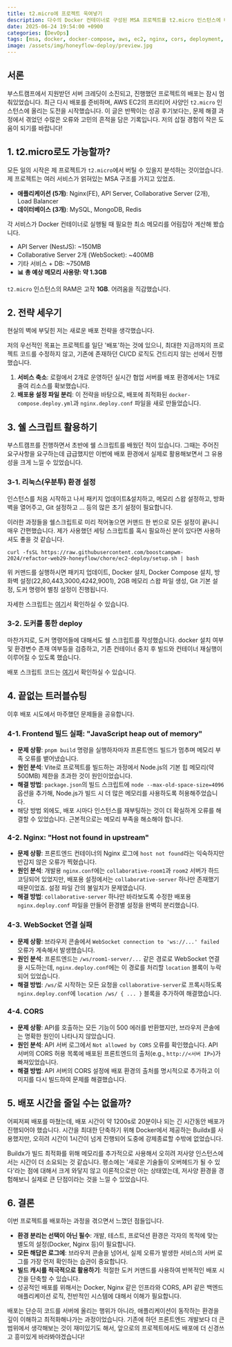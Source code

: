 ```yaml
---
title: t2.micro에 프로젝트 욱여넣기
description: 다수의 Docker 컨테이너로 구성된 MSA 프로젝트를 t2.micro 인스턴스에 배포하며 겪은 과정을 공유합니다.
date: 2025-06-24 19:54:00 +0900
categories: [DevOps]
tags: [msa, docker, docker-compose, aws, ec2, nginx, cors, deployment, troubleshooting]
image: /assets/img/honeyflow-deploy/preview.jpg
---
```


## 서론

부스트캠프에서 지원받던 서버 크레딧이 소진되고, 진행했던 프로젝트의 배포는 잠시 멈춰있었습니다. 최근 다시 배포를 준비하며, AWS EC2의 프리티어 사양인 `t2.micro` 인스턴스에 올리는 도전을 시작했습니다. 이 글은 반짝이는 성공 후기보다는, 문제 해결 과정에서 겪었던 수많은 오류와 고민의 흔적을 담은 기록입니다. 저의 삽질 경험이 작은 도움이 되기를 바랍니다!

## 1. t2.micro로도 가능할까?

모든 일의 시작은 제 프로젝트가 `t2.micro`에서 버틸 수 있을지 분석하는 것이었습니다. 제 프로젝트는 여러 서비스가 얽혀있는 MSA 구조를 가지고 있었죠.

* **애플리케이션 (5개)**: Nginx(FE), API Server, Collaborative Server (2개), Load Balancer
* **데이터베이스 (3개)**: MySQL, MongoDB, Redis

각 서비스가 Docker 컨테이너로 실행될 때 필요한 최소 메모리를 어림잡아 계산해 봤습니다.

* API Server (NestJS): ~150MB
* Collaborative Server 2개 (WebSocket): ~400MB
* 기타 서비스 + DB: ~750MB
* **📊 총 예상 메모리 사용량: 약 1.3GB**

`t2.micro` 인스턴스의 RAM은 고작 **1GB**. 어려움을 직감했습니다.

## 2. 전략 세우기

현실의 벽에 부딪힌 저는 새로운 배포 전략을 생각했습니다.

저의 우선적인 목표는 프로젝트를 일단 '배포'하는 것에 있으니, 최대한 지금까지의 프로젝트 코드를 수정하지 않고, 기존에 존재하던 CI/CD 로직도 건드리지 않는 선에서 진행했습니다.

1.  **서비스 축소**: 로컬에서 2개로 운영하던 실시간 협업 서버를 배포 환경에서는 1개로 줄여 리소스를 확보했습니다.
2.  **배포용 설정 파일 분리**: 이 전략을 바탕으로, 배포에 최적화된 `docker-compose.deploy.yml`과 `nginx.deploy.conf` 파일을 새로 만들었습니다.

## 3. 쉘 스크립트 활용하기

부스트캠프를 진행하면서 초반에 쉘 스크립트를 배웠던 적이 있습니다. 그때는 주어진 요구사항을 요구하는데 급급했지만 이번에 배포 환경에서 실제로 활용해보면서 그 유용성을 크게 느낄 수 있었습니다.

### 3-1. 리눅스(우분투) 환경 설정

인스턴스를 처음 시작하고 나서 패키지 업데이트&설치하고, 메모리 스왑 설정하고, 방화벽을 열어주고, Git 설정하고 ... 등의 많은 초기 설정이 필요합니다.

이러한 과정들을 쉘스크립트로 미리 적어놓으면 커맨드 한 번으로 모든 설정이 끝나니 매우 간편했습니다. 제가 사용했던 세팅 스크립트를 혹시 필요하신 분이 있다면 사용하셔도 좋을 것 같습니다.

```shell
curl -fsSL https://raw.githubusercontent.com/boostcampwm-2024/refactor-web29-honeyflow/chore/ec2-deploy/setup.sh | bash
```

위 커맨드를 실행하시면 패키지 업데이트, Docker 설치, Docker Compose 설치, 방화벽 설정(22,80,443,3000,4242,9001), 2GB 메모리 스왑 파일 생성, Git 기본 설정, 도커 명령어 별칭 설정이 진행됩니다.

자세한 스크립트는 [여기](https://github.com/boostcampwm-2024/refactor-web29-honeyflow/blob/chore/ec2-deploy/setup.sh)서 확인하실 수 있습니다.

### 3-2. 도커를 통한 deploy

마찬가지로, 도커 명령어들에 대해서도 쉘 스크립트를 작성했습니다. docker 설치 여부 및 환경변수 존재 여부등을 검증하고, 기존 컨테이너 중지 후 빌드와 컨테이너 재실행이 이루어질 수 있도록 했습니다.

배포 스크립트 코드는 [여기](https://github.com/boostcampwm-2024/refactor-web29-honeyflow/blob/chore/ec2-deploy/deploy.sh)서 확인하실 수 있습니다.

## 4. 끝없는 트러블슈팅

이후 배포 시도에서 마주했던 문제들을 공유합니다.

### **4-1. Frontend 빌드 실패: "JavaScript heap out of memory"**
* **문제 상황**: `pnpm build` 명령을 실행하자마자 프론트엔드 빌드가 멈추며 메모리 부족 오류를 뱉어냈습니다.
* **원인 분석**: Vite로 프로젝트를 빌드하는 과정에서 Node.js의 기본 힙 메모리(약 500MB) 제한을 초과한 것이 원인이었습니다.
* **해결 방법**: `package.json`의 빌드 스크립트에 `node --max-old-space-size=4096` 옵션을 추가해, Node.js가 빌드 시 더 많은 메모리를 사용하도록 허용해주었습니다.
* 해당 방법 외에도, 배포 시마다 인스턴스를 재부팅하는 것이 더 확실하게 오류를 해결할 수 있었습니다. 근본적으로는 메모리 부족을 해소해야 합니다.

### **4-2. Nginx: "Host not found in upstream"**
* **문제 상황**: 프론트엔드 컨테이너의 Nginx 로그에 `host not found`라는 익숙하지만 반갑지 않은 오류가 찍혔습니다.
* **원인 분석**: 개발용 `nginx.conf`에는 `collaborative-room1`과 `room2` 서버가 하드코딩되어 있었지만, 배포용 설정에서는 `collaborative-server` 하나만 존재했기 때문이었죠. 설정 파일 간의 불일치가 문제였습니다.
* **해결 방법**: `collaborative-server` 하나만 바라보도록 수정한 배포용 `nginx.deploy.conf` 파일을 만들어 환경별 설정을 완벽히 분리했습니다.

### **4-3. WebSocket 연결 실패**
* **문제 상황**: 브라우저 콘솔에서 `WebSocket connection to 'ws://...' failed` 오류가 계속해서 발생했습니다.
* **원인 분석**: 프론트엔드는 `/ws/room1-server/...` 같은 경로로 WebSocket 연결을 시도하는데, `nginx.deploy.conf`에는 이 경로를 처리할 `location` 블록이 누락되어 있었습니다.
* **해결 방법**: `/ws/`로 시작하는 모든 요청을 `collaborative-server`로 프록시하도록 `nginx.deploy.conf`에 `location /ws/ { ... }` 블록을 추가하여 해결했습니다.

### **4-4. CORS**
* **문제 상황**: API를 호출하는 모든 기능이 500 에러를 반환했지만, 브라우저 콘솔에는 명확한 원인이 나타나지 않았습니다.
* **원인 분석**: API 서버 로그에서 `Not allowed by CORS` 오류를 확인했습니다. API 서버의 CORS 허용 목록에 배포된 프론트엔드의 출처(e.g., `http://<서버 IP>`)가 빠져있었습니다.
* **해결 방법**: API 서버의 CORS 설정에 배포 환경의 출처를 명시적으로 추가하고 이미지를 다시 빌드하여 문제를 해결했습니다.

## 5. 배포 시간을 줄일 수는 없을까?

어찌저찌 배포를 마쳤는데, 배포 시간이 약 1200s로 20분이나 되는 긴 시간동안 배포가 진행되어야 했습니다. 시간을 최대한 단축하기 위해 Docker에서 제공하는 Buildx를 사용했지만, 오히려 시간이 1시간이 넘게 진행되어 도중에 강제종료할 수밖에 없었습니다.

Buildx가 빌드 최적화를 위해 메모리를 추가적으로 사용해서 오히려 저사양 인스턴스에서는 시간이 더 소요되는 것 같습니다. 평소에는 '새로운 기술들이 오버헤드가 될 수 있다'라는 점에 대해서 크게 와닿지 않고 이론적으로만 아는 상태였는데, 저사양 환경을 경험해보니 실제로 큰 단점이라는 것을 느낄 수 있었습니다.

## 6. 결론

이번 프로젝트를 배포하는 과정을 겪으면서 느꼈던 점들입니다.

* **환경 분리는 선택이 아닌 필수**: 개발, 테스트, 프로덕션 환경은 각자의 목적에 맞는 별도의 설정(Docker, Nginx 등)이 필요합니다.
* **모든 해답은 로그에**: 브라우저 콘솔을 넘어서, 실제 오류가 발생한 서비스의 서버 로그를 가장 먼저 확인하는 습관이 중요합니다.
* **빌드 캐시를 적극적으로 활용하기**: 적절한 도커 커맨드를 사용하여 반복적인 배포 시간을 단축할 수 있습니다.
* 성공적인 배포를 위해서는 Docker, Nginx 같은 인프라와 CORS, API 같은 백엔드 애플리케이션 로직, 전반적인 시스템에 대해서 이해가 필요합니다.

배포는 단순히 코드를 서버에 올리는 행위가 아니라, 애플리케이션이 동작하는 환경을 깊이 이해하고 최적화해나가는 과정이었습니다. 기존에 하던 프론트엔드 개발보다 더 큰 범위에서 생각해보는 것이 재미있기도 해서, 앞으로의 프로젝트에서도 배포에 더 신경쓰고 흥미있게 바라봐야겠습니다!
